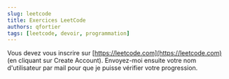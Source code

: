 ```yaml
---
slug: leetcode
title: Exercices LeetCode
authors: qfortier
tags: [leetcode, devoir, programmation]
---
```


Vous devez vous inscrire sur [https://leetcode.com](https://leetcode.com) (en cliquant sur Create Account). Envoyez-moi ensuite votre nom d'utilisateur par mail pour que je puisse vérifier votre progression.
